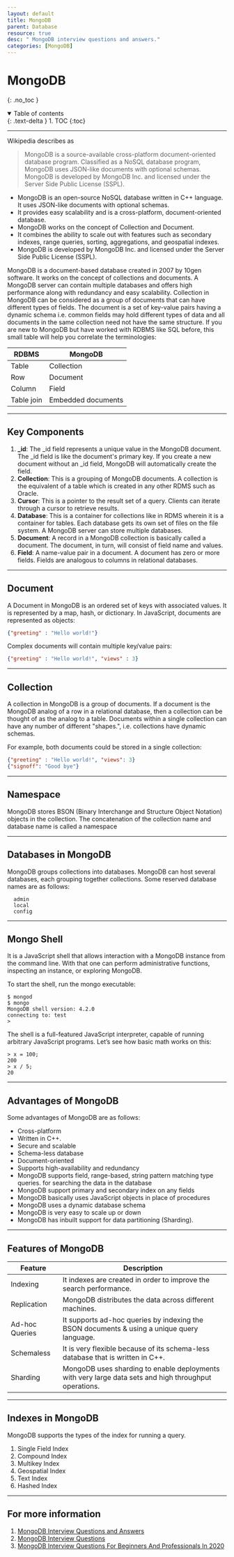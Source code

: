 ```yaml
---
layout: default
title: MongoDB
parent: Database
resource: true
desc: " MongoDB interview questions and answers."
categories: [MongoDB]
---
```


# MongoDB
{: .no_toc }

<details open markdown="block">
  <summary>
    Table of contents
  </summary>
  {: .text-delta }
1. TOC
{:toc}
</details>

---


Wikipedia describes as
> MongoDB is a source-available cross-platform document-oriented database program. Classified as a NoSQL database program, MongoDB uses JSON-like documents with optional schemas. MongoDB is developed by MongoDB Inc. and licensed under the Server Side Public License (SSPL).

- MongoDB is an open-source NoSQL database written in C++ language. It uses JSON-like documents with optional schemas. 
- It provides easy scalability and is a cross-platform, document-oriented database.
- MongoDB works on the concept of Collection and Document.
- It combines the ability to scale out with features such as secondary indexes, range queries, sorting, aggregations, and geospatial indexes.
- MongoDB is developed by MongoDB Inc. and licensed under the Server Side Public License (SSPL).


MongoDB is a document-based database created in 2007 by 10gen software. It works on the concept of collections and documents. A MongoDB server can contain multiple databases and offers high performance along with redundancy and easy scalability. Collection in MongoDB can be considered as a group of documents that can have different types of fields. The document is a set of key-value pairs having a dynamic schema i.e. common fields may hold different types of data and all documents in the same collection need not have the same structure. If you are new to MongoDB but have worked with RDBMS like SQL before, this small table will help you correlate the terminologies:

|  RDBMS  | MongoDB  |
| ----------- | ----------- |
|   Table    |   Collection   |
|   Row    |   Document   |
|   Column    |   Field   |
|   Table join    |  Embedded documents |

---

## Key Components 

1. **_id**: The _id field represents a unique value in the MongoDB document. The _id field is like the document's primary key. If you create a new document without an _id field, MongoDB will automatically create the field.
2. **Collection**: This is a grouping of MongoDB documents. A collection is the equivalent of a table which is created in any other RDMS such as Oracle.
3. **Cursor**: This is a pointer to the result set of a query. Clients can iterate through a cursor to retrieve results.
4. **Database**: This is a container for collections like in RDMS wherein it is a container for tables. Each database gets its own set of files on the file system. A MongoDB server can store multiple databases.
5. **Document**: A record in a MongoDB collection is basically called a document. The document, in turn, will consist of field name and values.
6. **Field**: A name-value pair in a document. A document has zero or more fields. Fields are analogous to columns in relational databases.

---

## Document

A Document in MongoDB is an ordered set of keys with associated values. It is represented by a map, hash, or dictionary. In JavaScript, documents are represented as objects:
```json
{"greeting" : "Hello world!"}
```
Complex documents will contain multiple key/value pairs:
```json
{"greeting" : "Hello world!", "views" : 3}
```

---

## Collection 

A collection in MongoDB is a group of documents. If a document is the MongoDB analog of a row in a relational database, then a collection can be thought of as the analog to a table.
Documents within a single collection can have any number of different "shapes.", i.e. collections have dynamic schemas.

For example, both  documents could be stored in a single collection:
```json
{"greeting" : "Hello world!", "views": 3}
{"signoff": "Good bye"}
```

---

## Namespace 

MongoDB stores BSON (Binary Interchange and Structure Object Notation) objects in the collection. The concatenation of the collection name and database name is called a namespace



---

## Databases in MongoDB

MongoDB groups collections into databases. MongoDB can host several databases, each grouping together collections.
Some reserved database names are as follows:
```
  admin
  local
  config
```

---

## Mongo Shell

It is a JavaScript shell that allows interaction with a MongoDB instance from the command line. With that one can perform administrative functions, inspecting an instance, or exploring MongoDB.

To start the shell, run the mongo executable:
```shell
$ mongod
$ mongo
MongoDB shell version: 4.2.0
connecting to: test
>
```

The shell is a full-featured JavaScript interpreter, capable of running arbitrary JavaScript programs. Let’s see how basic math works on this:
```shell
> x = 100;
200
> x / 5;
20
```

---

## Advantages of MongoDB

Some advantages of MongoDB are as follows:

- Cross-platform
- Written in C++.
- Secure and scalable
- Schema-less database
- Document-oriented
- Supports high-availability and redundancy
- MongoDB supports field, range-based, string pattern matching type queries. for searching the data in the database
- MongoDB support primary and secondary index on any fields
- MongoDB basically uses JavaScript objects in place of procedures
- MongoDB uses a dynamic database schema
- MongoDB is very easy to scale up or down
- MongoDB has inbuilt support for data partitioning (Sharding).


---

## Features of MongoDB


Feature  | Description  |
| ----------- | ----------- |
|   Indexing    |   It indexes are created in order to improve the search performance.   |
|   Replication    |   MongoDB distributes the data across different machines.   |
|   Ad-hoc Queries    |   It supports ad-hoc queries by indexing the BSON documents & using a unique query language.   |
|   Schemaless   |  It is very flexible because of its schema-less database that is written in C++. |
|   Sharding   |  MongoDB uses sharding to enable deployments with very large data sets and high throughput operations. |

---

## Indexes in MongoDB

MongoDB supports the  types of the index for running a query.
1. Single Field Index
2. Compound Index
3. Multikey Index
4. Geospatial Index
5. Text Index
6. Hashed Index



---

## For more information
1. [MongoDB Interview Questions and Answers](https://hackr.io/blog/mongodb-interview-questions)
2. [MongoDB Interview Questions](https://www.interviewbit.com/mongodb-interview-questions/)
3. [MongoDB Interview Questions For Beginners And Professionals In 2020](https://www.edureka.co/blog/mongodb-interview-questions-for-beginners-and-professionals)